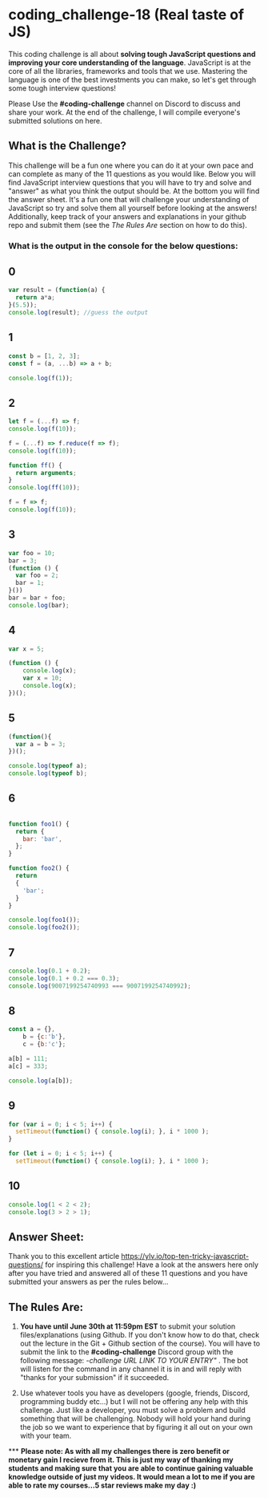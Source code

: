 # coding_challenge-18 (Real taste of JS)

This coding challenge is all about **solving tough JavaScript questions and improving your core understanding of the language**. JavaScript is at the core of all the libraries, frameworks and tools that we use. Mastering the language is one of the best investments you can make, so let's get through some tough interview questions!

Please Use the **#coding-challenge** channel on Discord to discuss and share your work. At the end of the challenge, I will compile everyone's submitted solutions on here.

## What is the Challenge?
This challenge will be a fun one where you can do it at your own pace and can complete as many of the 11 questions as you would like. Below you will find JavaScript interview questions that you will have to try and solve and "answer" as what you think the output should be. At the bottom you will find the answer sheet. It's a fun one that will challenge your understanding of JavaScript so try and solve them all yourself before looking at the answers! Additionally, keep track of your answers and explanations in your github repo and submit them (see the *The Rules Are* section on how to do this).

### What is the output in the console for the below questions:

## 0
```js
var result = (function(a) {
  return a*a;
}(5.5));
console.log(result); //guess the output
```

## 1
```js
const b = [1, 2, 3];
const f = (a, ...b) => a + b;

console.log(f(1));
```

## 2
```js
let f = (...f) => f;
console.log(f(10));

f = (...f) => f.reduce(f => f);
console.log(f(10));

function ff() {
  return arguments;
}
console.log(ff(10));

f = f => f;
console.log(f(10));
```

## 3
```js
var foo = 10;
bar = 3;
(function () {
  var foo = 2;
  bar = 1;
}())
bar = bar + foo;
console.log(bar);
```

## 4
```js
var x = 5;

(function () {
    console.log(x);
    var x = 10;
    console.log(x); 
})();
```

## 5
```js
(function(){
  var a = b = 3;
})();

console.log(typeof a);
console.log(typeof b);
```

## 6
```js

function foo1() {
  return {
    bar: 'bar',
  };
}

function foo2() {
  return
  {
    'bar';
  }
}

console.log(foo1());
console.log(foo2());
```

## 7
```js
console.log(0.1 + 0.2);
console.log(0.1 + 0.2 === 0.3);
console.log(9007199254740993 === 9007199254740992);
```

## 8
```js
const a = {},
    b = {c:'b'},
    c = {b:'c'};

a[b] = 111;
a[c] = 333;

console.log(a[b]);
```

## 9
```js
for (var i = 0; i < 5; i++) {
  setTimeout(function() { console.log(i); }, i * 1000 );
}

for (let i = 0; i < 5; i++) {
  setTimeout(function() { console.log(i); }, i * 1000 );
```

## 10
```js
console.log(1 < 2 < 2);
console.log(3 > 2 > 1);
```

## Answer Sheet:
Thank you to this excellent article https://ylv.io/top-ten-tricky-javascript-questions/ for inspiring this challenge! Have a look at the answers here only after you have tried and answered all of these 11 questions and you have submitted your answers as per the rules below...

## The Rules Are:

1. **You have until June 30th at 11:59pm EST** to submit your solution files/explanations (using Github. If you don't know how to do that, check out the lecture in the Git + Github section of the course). You will have to submit the link to the **#coding-challenge** Discord group with the following message:  *-challenge URL LINK TO YOUR ENTRY"* . The bot will listen for the command in any channel it is in and will reply with "thanks for your submission" if it succeeded.

3. Use whatever tools you have as developers (google, friends, Discord, programming buddy etc...) but I will not be offering any help with this challenge. Just like a developer, you must solve a problem and build something that will be challenging. Nobody will hold your hand during the job so we want to experience that by figuring it all out on your own with your team. 

*** **Please note: As with all my challenges there is zero benefit or monetary gain I recieve from it. This is just my way of thanking my students and making sure that you are able to continue gaining valuable knowledge outside of just my videos. It would mean a lot to me if you are able to rate my courses...5 star reviews make my day :)**

